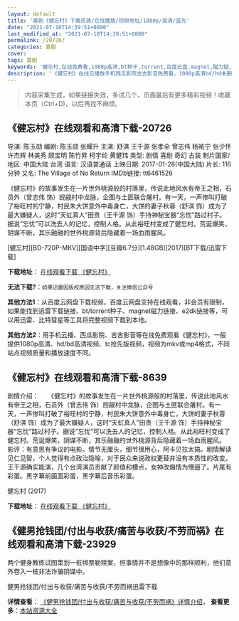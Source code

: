```yaml
---
layout: default
title: '喜剧《健忘村》下载资源/在线播放/视频地址/1080p/高清/蓝光'
date: "2021-07-10T14:39:51+0800"
last_modified_at: "2021-07-10T14:39:51+0800"
permalink: /20726/
categories: 喜剧
cover:
tags: 喜剧
keywords: '健忘村,在线免费看,1080p高清,bt种子,torrent,百度云盘,magnet,磁力链,迅雷下载资源'
description: '《健忘村》在线云播放手机西瓜影院吉吉影音免费看，1080p高清bd/hd未删减完整版和tc抢先枪版，mkv/mp4格式，附带bt/torrent种子、magnet/磁力链、百度云盘、网盘资源迅雷下载链接'
---
```


>内容采集生成，如果链接失效，多试几个，页面最后有更多精彩视频！收藏本页（Ctrl+D)，以后再找不麻烦。


## 《健忘村》在线观看和高清下载-20726

导演: 陈玉勋 编剧: 陈玉勋 张耀升 主演: 舒淇 王千源 张孝全 曾志伟 杨祐宁 张少怀 许杰辉 林美秀 顾宝明 陈竹昇 柯宇纶 黄健玮 类型: 剧情 喜剧 奇幻 古装 制片国家/地区: 中国大陆 台湾 语言: 汉语普通话 上映日期: 2017-01-28(中国大陆) 片长: 116分钟 又名: The Village of No Return IMDb链接: tt6461526

《健忘村》的故事发生在一片世外桃源般的村落里，传说此地风水有帝王之相，石员外（曾志伟 饰）觊觎村中龙脉，企图与土匪联合屠村。有一天，一声惨叫打破了裕旺村的宁静，村民朱大饼意外中毒身亡，大饼的妻子秋蓉（舒淇 饰）成为了最大嫌疑人，这时“天虹真人”田贵（王千源 饰）手持神秘宝器“忘忧”路过村子。据说“忘忧”可以洗去人的记忆，控制人格。从此裕旺村变成了健忘村。荒诞爆笑，阴谋不断，其乐融融的世外桃源背后隐藏着一场血雨腥风。


[健忘村][BD-720P-MKV][国语中字][豆瓣6.7分][1.48GB][2017][BT下载/迅雷下载]

**下载地址**： [在线观看下载 《健忘村》](https://www.btdx8.com/torrent/the_village_of_no_return_2017.html) 


**无法下载?**：`如果迅雷因版权原因无法下载，关注微信公众号 `

**其他方法1**：从百度云网盘下载视频，百度云网盘支持在线观看，非会员有限制，如果能找到迅雷下载链接、bt/torrent种子、magnet磁力链接、e2dk链接等，可以用迅雷、比特彗星等工具将完整视频下载到本地。

**其他方法2**：用手机云播、西瓜影院、吉吉影音等在线免费观看《健忘村》，一般提供1080p高清、hd/bd高清视频、tc抢先版视频，视频为mkv或mp4格式，不同站点视频质量和播放速度不同。


## 《健忘村》在线观看和高清下载-8639

剧情介绍：　　《健忘村》的故事发生在一片世外桃源般的村落里，传说此地风水有帝王之相，石员外（曾志伟 饰）觊觎村中龙脉，企图与土匪联合屠村。有一天，一声惨叫打破了裕旺村的宁静，村民朱大饼意外中毒身亡，大饼的妻子秋蓉（舒淇 饰）成为了最大嫌疑人，这时“天虹真人”田贵（王千源 饰）手持神秘宝器“忘忧”路过村子。据说“忘忧”可以洗去人的记忆，控制人格。从此裕旺村变成了健忘村。荒诞爆笑，阴谋不断，其乐融融的世外桃源背后隐藏着一场血雨腥风。 影评：有意思有争议的电影。情节无厘头，细节很用心，阿卡贝拉太搞。剧情解读见仁见智，个人觉得有点政治隐喻，对于民众来说政权更替并没有本质性的改变。王千源确实能演，几个台湾演员贡献了颜值和槽点，女神改煽情为懵逼了。片尾有彩蛋。黑字幕前画面彩蛋，黑字幕后音乐彩蛋。


健忘村 (2017)

**下载地址**： [在线观看下载 《健忘村》](https://www.btbtdy.me/btdy/dy10171.html) 


## 《健男抢钱团/付出与收获/痛苦与收获/不劳而祸》在线观看和高清下载-23929

两个健身教练试图策划一桩绑票勒赎案，但事情并不是想像中的那样顺利，他们意外卷入一桩非法诈骗阴谋中。</p>


健男抢钱团/付出与收获/痛苦与收获/不劳而祸迅雷下载

**详情查看**： [《健男抢钱团/付出与收获/痛苦与收获/不劳而祸》详情介绍](/movie/23929/)， **查看更多**：[本站资源大全](/movie/t/all/)


